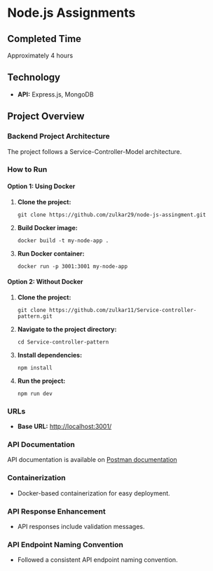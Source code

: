 # Node.js Assignments

## Completed Time
Approximately 4 hours

## Technology
- **API:** Express.js, MongoDB

## Project Overview

### Backend Project Architecture
The project follows a Service-Controller-Model architecture.

### How to Run

#### Option 1: Using Docker

1. **Clone the project:**
   ```
   git clone https://github.com/zulkar29/node-js-assingment.git
   ```

2. **Build Docker image:**
   ```
   docker build -t my-node-app .
   ```

3. **Run Docker container:**
   ```
   docker run -p 3001:3001 my-node-app
   ```

#### Option 2: Without Docker

1. **Clone the project:**
   ```
   git clone https://github.com/zulkar11/Service-controller-pattern.git
   ```

2. **Navigate to the project directory:**
   ```
   cd Service-controller-pattern
   ```

3. **Install dependencies:**
   ```
   npm install
   ```

4. **Run the project:**
   ```
   npm run dev
   ```

### URLs
- **Base URL:** [http://localhost:3001/](http://localhost:3001/)

### API Documentation
API documentation is available on [Postman documentation](https://documenter.getpostman.com/view/14084783/2s9Yyy9JnU)


### Containerization
- Docker-based containerization for easy deployment.

### API Response Enhancement
- API responses include validation messages.

### API Endpoint Naming Convention
- Followed a consistent API endpoint naming convention.

